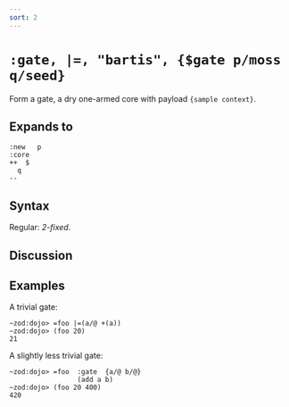 ```yaml
---
sort: 2
---
```


# `:gate, |=, "bartis", {$gate p/moss q/seed}`

Form a gate, a dry one-armed core with payload `{sample context}`.

## Expands to

```
:new   p
:core
++  $
  q
--
```

## Syntax

Regular: *2-fixed*.

## Discussion

## Examples

A trivial gate:

```
~zod:dojo> =foo |=(a/@ +(a))
~zod:dojo> (foo 20)
21
```

A slightly less trivial gate:

```
~zod:dojo> =foo  :gate  {a/@ b/@}
                 (add a b)
~zod:dojo> (foo 20 400)
420
```

